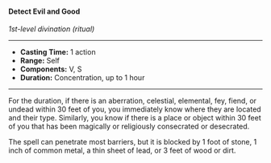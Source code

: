 #### Detect Evil and Good
*1st-level divination (ritual)*
___
- **Casting Time:** 1 action
- **Range:** Self
- **Components:** V, S
- **Duration:** Concentration, up to 1 hour
---
For the duration, if there is an aberration, celestial, elemental, fey, fiend, or undead within 30 feet of you, you immediately know where they are located and their type. Similarly, you know if there is a place or object within 30 feet of you that has been magically or religiously consecrated or desecrated.

The spell can penetrate most barriers, but it is blocked by 1 foot of stone, 1 inch of common metal, a thin sheet of lead, or 3 feet of wood or dirt.